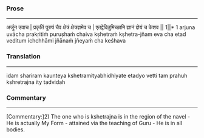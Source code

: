 ### Prose 
 --- 
अर्जुन उवाच |
प्रकृतिं पुरुषं चैव क्षेत्रं क्षेत्रज्ञमेव च |
एतद्वेदितुमिच्छामि ज्ञानं ज्ञेयं च केशव || 1||* 1
arjuna uvācha
prakṛitiṁ puruṣhaṁ chaiva kṣhetraṁ kṣhetra-jñam eva cha
etad veditum ichchhāmi jñānaṁ jñeyaṁ cha keśhava

### Translation 
 --- 
idam shariram kaunteya kshetramityabhidhiyate etadyo vetti tam prahuh kshretrajna ity tadvidah

### Commentary 
 --- 
[Commentary:]2) The one who is kshetrajna is in the region of the navel - He is actually My Form - attained via the teaching of Guru - He is in all bodies.
